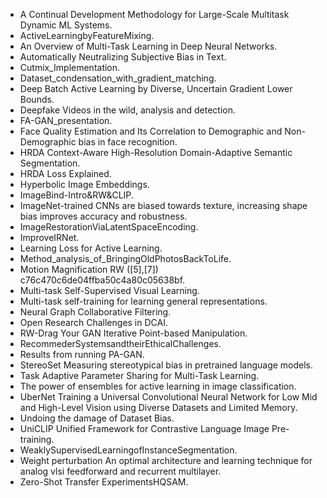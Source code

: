 - A Continual Development Methodology for Large-Scale Multitask Dynamic ML Systems.
- ActiveLearningbyFeatureMixing.
- An Overview of Multi-Task Learning in Deep Neural Networks.
- Automatically Neutralizing Subjective Bias in Text.
- Cutmix_Implementation.
- Dataset_condensation_with_gradient_matching.
- Deep Batch Active Learning by Diverse, Uncertain Gradient Lower Bounds.
- Deepfake Videos in the wild, analysis and detection.
- FA-GAN_presentation.
- Face Quality Estimation and Its Correlation to Demographic and Non-Demographic bias in face recognition.
- HRDA Context-Aware High-Resolution Domain-Adaptive Semantic Segmentation.
- HRDA Loss Explained.
- Hyperbolic Image Embeddings.
- ImageBind-Intro&RW&CLIP.
- ImageNet-trained CNNs are biased towards texture, increasing shape bias improves accuracy and robustness.
- ImageRestorationViaLatentSpaceEncoding.
- ImproveIRNet.
- Learning Loss for Active Learning.
- Method_analysis_of_BringingOldPhotosBackToLife.
- Motion Magnification RW ([5],[7]) c76c470c6de04ffba50c4a80c05638bf.
- Multi-task Self-Supervised Visual Learning.
- Multi-task self-training for learning general representations.
- Neural Graph Collaborative Filtering.
- Open Research Challenges in DCAI.
- RW-Drag Your GAN Iterative Point-based Manipulation.
- RecommederSystemsandtheirEthicalChallenges.
- Results from running PA-GAN.
- StereoSet Measuring stereotypical bias in pretrained language models.
- Task Adaptive Parameter Sharing for Multi-Task Learning.
- The power of ensembles for active learning in image classification.
- UberNet Training a Universal Convolutional Neural Network for Low Mid and High-Level Vision using Diverse Datasets and Limited Memory.
- Undoing the damage of Dataset Bias.
- UniCLIP Unified Framework for Contrastive Language Image Pre-training.
- WeaklySupervisedLearningofInstanceSegmentation.
- Weight perturbation An optimal architecture and learning technique for analog vlsi feedforward and recurrent multilayer.
- Zero-Shot Transfer ExperimentsHQSAM.
